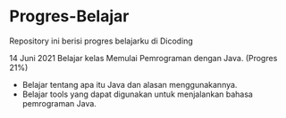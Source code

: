 # Progres-Belajar
Repository ini berisi progres belajarku di Dicoding

14 Juni 2021
Belajar kelas Memulai Pemrograman dengan Java. (Progres 21%)

- Belajar tentang apa itu Java dan alasan menggunakannya.
- Belajar tools yang dapat digunakan untuk menjalankan bahasa pemrograman Java.
